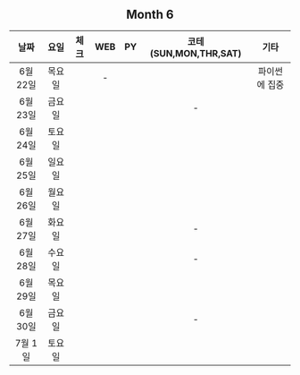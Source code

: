 <div align=center>
  
<h2>Month 6

|   날짜   |  요일  | 체크 | WEB | PY  | 코테(SUN,MON,THR,SAT) |     기타      |
| :------: | :----: | :--: | :-: | :-: | :-------------------: | :-----------: |
| 6월 22일 | 목요일 |      |  -  |     |                       | 파이썬에 집중 |
| 6월 23일 | 금요일 |      |     |     |           -           |               |
| 6월 24일 | 토요일 |      |     |     |                       |               |
| 6월 25일 | 일요일 |      |     |     |                       |               |
| 6월 26일 | 월요일 |      |     |     |                       |               |
| 6월 27일 | 화요일 |      |     |     |           -           |               |
| 6월 28일 | 수요일 |      |     |     |           -           |               |
| 6월 29일 | 목요일 |      |     |     |                       |               |
| 6월 30일 | 금요일 |      |     |     |           -           |               |
| 7월 1일  | 토요일 |      |     |     |                       |               |

</h2>

</div align=center>
